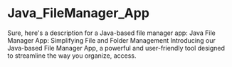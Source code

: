 # Java_FileManager_App
 Sure, here's a description for a Java-based file manager app:  Java File Manager App: Simplifying File and Folder Management  Introducing our Java-based File Manager App, a powerful and user-friendly tool designed to streamline the way you organize, access.
